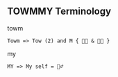 ## TOWMMY Terminology





towm 
```Shell
Towm => Tow (2) and M { 👨‍💻 & 👩‍🚀 }
```
my 
 ```Shell
 MY => My self = 🕵️‍♂️
 ```


